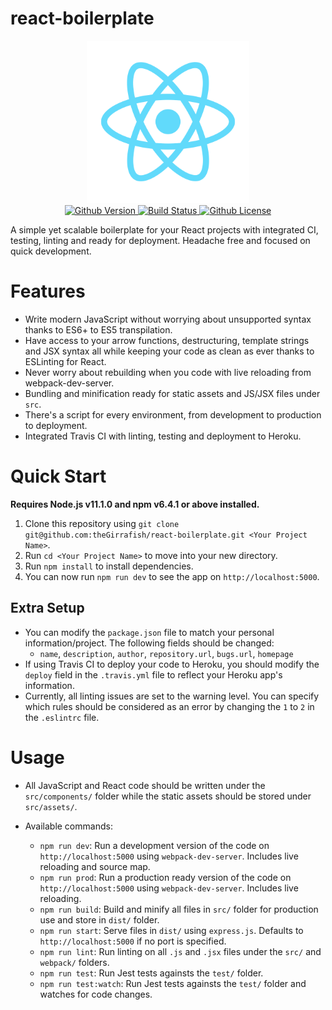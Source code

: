 # react-boilerplate

<div align="center">
  <img src="favicon.ico" alt="react boilerplate banner"/>
  <br>
  <!-- Version -->
  <a href="https://github.com/theGirrafish/react-boilerplate/releases">
    <img src="https://img.shields.io/github/release/theGirrafish/react-boilerplate.svg" alt="Github Version"/>
  </a>
  <!-- Build Status -->
  <a href="https://travis-ci.org/theGirrafish/react-boilerplate">
    <img src="https://travis-ci.org/theGirrafish/react-boilerplate.svg?branch=master" alt="Build Status"/>
  </a>
  <!-- License -->
  <a href="https://github.com/theGirrafish/react-boilerplate/blob/master/LICENSE">
    <img src="https://img.shields.io/github/license/theGirrafish/react-boilerplate.svg" alt="Github License"/>
  </a>
</div>

A simple yet scalable boilerplate for your React projects with integrated CI, testing, linting and ready for deployment. Headache free and focused on quick development.

Features
========

- Write modern JavaScript without worrying about unsupported syntax thanks to ES6+ to ES5 transpilation.
- Have access to your arrow functions, destructuring, template strings and JSX syntax all while keeping your code as clean as ever thanks to ESLinting for React.
- Never worry about rebuilding when you code with live reloading from webpack-dev-server.
- Bundling and minification ready for static assets and JS/JSX files under `src`.
- There's a script for every environment, from development to production to deployment.
- Integrated Travis CI with linting, testing and deployment to Heroku.

Quick Start
===========

**Requires Node.js v11.1.0 and npm v6.4.1 or above installed.**

1. Clone this repository using `git clone git@github.com:theGirrafish/react-boilerplate.git <Your Project Name>`.
2. Run `cd <Your Project Name>` to move into your new directory.
3. Run `npm install` to install dependencies.
4. You can now run `npm run dev` to see the app on `http://localhost:5000`.

Extra Setup
-----------

- You can modify the `package.json` file to match your personal information/project. The following fields should be changed:
  - `name`, `description`, `author`, `repository.url`, `bugs.url`, `homepage`
- If using Travis CI to deploy your code to Heroku, you should modify the `deploy` field in the `.travis.yml` file to reflect your Heroku app's information.
- Currently, all linting issues are set to the warning level. You can specify which rules should be considered as an error by changing the `1` to `2` in the `.eslintrc` file.

Usage
=====

- All JavaScript and React code should be written under the `src/components/` folder while the static assets should be stored under `src/assets/`.
- Available commands:

  - `npm run dev`: Run a development version of the code on `http://localhost:5000` using `webpack-dev-server`. Includes live reloading and source map.
  - `npm run prod`: Run a production ready version of the code on `http://localhost:5000` using `webpack-dev-server`. Includes live reloading.
  - `npm run build`: Build and minify all files in `src/` folder for production use and store in `dist/` folder.
  - `npm run start`: Serve files in `dist/` using `express.js`. Defaults to `http://localhost:5000` if no port is specified.
  - `npm run lint`: Run linting on all `.js` and `.jsx` files under the `src/` and `webpack/` folders.
  - `npm run test`: Run Jest tests againsts the `test/` folder.
  - `npm run test:watch`: Run Jest tests againsts the `test/` folder and watches for code changes.
